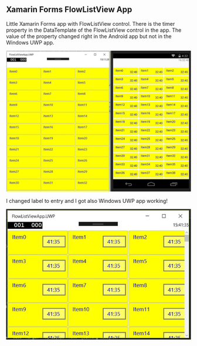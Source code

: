 ## Xamarin Forms FlowListView App

Little Xamarin Forms app with FlowListView control. 
There is the timer property in the DataTemplate of the FlowListView control in the app. 
The value of the property changed right in the Android app but not in the Windows UWP app.

![Image of UWP and Android](https://github.com/autiomat/FlowListViewApp/blob/master/FlowListView-Screenshot.JPG)

I changed label to entry and I got also Windows UWP app working!

![Image of UWP app](https://github.com/autiomat/FlowListViewApp/blob/master/UWP-Screenshot.JPG)
 
